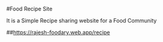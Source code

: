 #Food Recipe Site

It is a Simple Recipe sharing website for a Food Community

##https://rajesh-foodary.web.app/recipe
